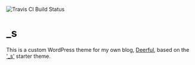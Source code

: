 ![Travis CI Build Status](https://travis-ci.org/Automattic/_s.svg?branch=master)

_s
===

This is a custom WordPress theme for my own blog, <a href="http://deerful.com">Deerful</a>, based on the <a href="http://underscores.me">'_s'</a> starter theme. 
